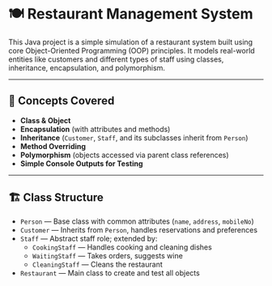 # 🍽️ Restaurant Management System

This Java project is a simple simulation of a restaurant system built using core Object-Oriented Programming (OOP) principles. It models real-world entities like customers and different types of staff using classes, inheritance, encapsulation, and polymorphism.

---

## 🧠 Concepts Covered

- **Class & Object**
- **Encapsulation** (with attributes and methods)
- **Inheritance** (`Customer`, `Staff`, and its subclasses inherit from `Person`)
- **Method Overriding**
- **Polymorphism** (objects accessed via parent class references)
- **Simple Console Outputs for Testing**

---

## 🏗️ Class Structure

- `Person` — Base class with common attributes (`name`, `address`, `mobileNo`)
- `Customer` — Inherits from `Person`, handles reservations and preferences
- `Staff` — Abstract staff role; extended by:
  - `CookingStaff` — Handles cooking and cleaning dishes
  - `WaitingStaff` — Takes orders, suggests wine
  - `CleaningStaff` — Cleans the restaurant
- `Restaurant` — Main class to create and test all objects
